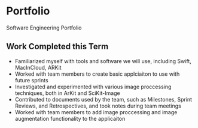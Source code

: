 # Portfolio
Software Engineering Portfolio

## Work Completed this Term
* Familiarized myself with tools and software we will use, including Swift, MacInCloud, ARKit
* Worked with team members to create basic applciaiton to use with future sprints
* Investigated and experimented with various image proccessing techniques, both in ArKit and SciKit-Image
* Contributed to documents used by the team, such as Milestones, Sprint Reviews, and Retrospectives, and took notes during team meetings
* Worked with team members to add image proccessing and image augmentation functionality to the applicaiton
